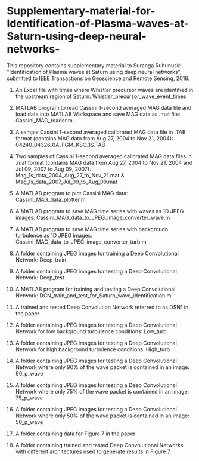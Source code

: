 # Supplementary-material-for-Identification-of-Plasma-waves-at-Saturn-using-deep-neural-networks-
This repository contains supplementary material to Suranga Ruhunusiri, "Identification of Plasma waves at Saturn  using deep neural networks", submitted to  IEEE Transactions on Geoscience and  Remote Sensing, 2018.

1. An Excel file with times where Whistler precursor waves are identified in the upstream region of Saturn: Whistler_precursor_wave_event_times

2. MATLAB program to read Cassini 1-second averaged MAG data file and load data into MATLAB Workspace and save MAG data as .mat file: Cassini_MAG_reader.m

3. A sample Cassini 1-second averaged calibrated MAG data file in .TAB format (contains MAG data from Aug 27, 2004 to Nov 21, 2004): 04240_04326_0A_FGM_KSO_1S.TAB

4. Two samples of Cassini 1-second averaged calibrated MAG data files in .mat format (contains MAG data from Aug 27, 2004 to Nov 21, 2004 and Jul 09, 2007 to Aug 09, 2007): Mag_1s_data_2004_Aug_27_to_Nov_21.mat & Mag_1s_data_2007_Jul_09_to_Aug_09.mat

5. A MATLAB program to plot Cassini MAG data: Cassini_MAG_data_plotter.m

6. A MATLAB program to save MAG time series with waves as 1D JPEG images: Cassini_MAG_data_to_JPEG_image_converter_wave.m

7. A MATLAB program to save MAG time series with backgroudn turbulence as 1D JPEG images: Cassini_MAG_data_to_JPEG_image_converter_turb.m

8. A folder containing JPEG images for training a Deep Convolutional Network: Deep_train

9. A folder containing JPEG images for testing a Deep Convolutional Network: Deep_test

10. A MATLAB program for training and testing a Deep Convolutional Network: DCN_train_and_test_for_Saturn_wave_identification.m

11. A trained and tested Deep Convolution Network referred to as DSN1 in the paper

12. A folder containing JPEG images for testing a Deep Convolutional Network for low background turbulence conditions: Low_turb

13. A folder containing JPEG images for testing a Deep Convolutional Network for high background turbulence conditions: High_turb

14. A folder containing JPEG images for testing a Deep Convolutional Network where only 90% of the wave packet is contained in an image: 90_p_wave

15. A folder containing JPEG images for testing a Deep Convolutional Network where only 75% of the wave packet is contained in an image: 75_p_wave

16. A folder containing JPEG images for testing a Deep Convolutional Network where only 50% of the wave packet is contained in an image: 50_p_wave

17. A folder containing data for Figure 7 in the paper 

18. A folder containing trained and tested Deep Convolutional Networks with different architectures used to generate results in Figure 7
